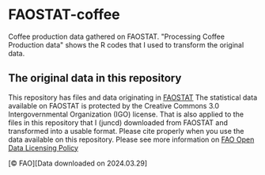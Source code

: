 # FAOSTAT-coffee
Coffee production data gathered on FAOSTAT.
"Processing Coffee Production data" shows the R codes that I used to transform the original data.

## The original data in this repository
This repository has files and data originating in [FAOSTAT](https://www.fao.org/faostat/en/#home)
The statistical data available on FAOSTAT is protected by the Creative Commons 3.0 Intergovernmental Organization (IGO) license.
That is also applied to the files in this repository that I (juncd) downloaded from FAOSTAT and transformed into a usable format. 
Please cite properly when you use the data available on this repository. 
Please see more information on [FAO Open Data Licensing Policy](https://www.fao.org/3/ca7570en/ca7570en.pdf)


[© FAO][Data downloaded on 2024.03.29]
